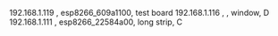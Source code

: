 192.168.1.119 , esp8266_609a1100, test board
192.168.1.116 , , window, D
192.168.1.111 , esp8266_22584a00, long strip, C
